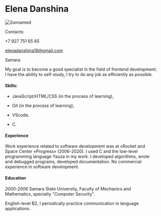 # Elena Danshina


![2unnamed](https://user-images.githubusercontent.com/86845040/125833987-1be26614-4854-48d6-8c6a-9428c4c7ad33.jpg)


Сontacts:

+7 927 751 65 65

elenadanshina18@gmail.com

Samara

My goal is to become a good specialist in the field of frontend development. I have the ability to self-study, I try to do any job as efficiently as possible.

#### Skills:

- JavaScript/HTML/CSS (in the process of learning),

- Git (in the process of learning), 

- VScode,

- С.

#### Experience

Work experience related to software development was at «Rocket and Space Center «Progress» (2006-2020). I used C and the low-level programming language Yauza in my work. I developed algorithms, wrote and debugged programs, developed documentation. 
No commercial experience in software development.

#### Education 

*2000-2006* Samara State University, Faculty of Mechanics and Mathematics, specialty "Computer Security".

English-level B2, I periodically practice communication in language applications.

